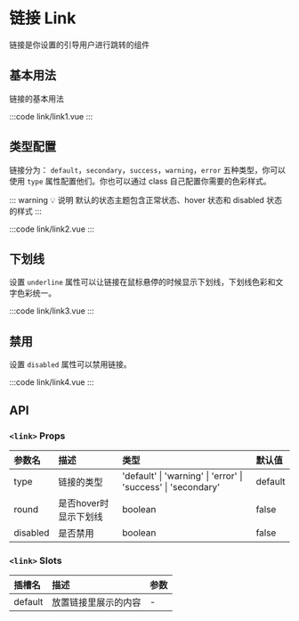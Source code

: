 # 链接 Link
链接是你设置的引导用户进行跳转的组件

## 基本用法
链接的基本用法

:::code link/link1.vue
:::


## 类型配置
链接分为： `default`，`secondary`，`success`，`warning`，`error` 五种类型，你可以使用 `type` 属性配置他们。你也可以通过 class 自己配置你需要的色彩样式。

::: warning 💡 说明
默认的状态主题包含正常状态、hover 状态和 disabled 状态的样式
:::

:::code link/link2.vue
:::

## 下划线
设置 `underline` 属性可以让链接在鼠标悬停的时候显示下划线，下划线色彩和文字色彩统一。

:::code link/link3.vue
:::

## 禁用
设置 `disabled` 属性可以禁用链接。

:::code link/link4.vue
:::

## API

###  `<link>` Props
| 参数名                 | 描述                                               | 类型                                                | 默认值     |
| :-------------------- | :------------------------------------------------- | :-------------------------------------------------- | :--------- |
| type                  | 链接的类型                                          | 'default' \| 'warning' \| 'error' \| 'success' \| 'secondary' | default |
| round                 | 是否hover时显示下划线                                | boolean                                           | false    |
| disabled | 是否禁用                                   | boolean                                    | false   |

### `<link>` Slots

| 插槽名  | 描述                   | 参数 |
| :------ | :--------------------- | :--- |
| default | 放置链接里展示的内容             | -    |
